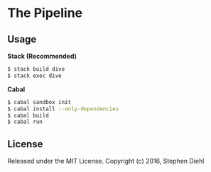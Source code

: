 The Pipeline
=============

Usage
-----

**Stack (Recommended)**

```bash
$ stack build dive
$ stack exec dive
```

**Cabal**

```bash
$ cabal sandbox init
$ cabal install --only-dependencies
$ cabal build
$ cabal run
```

License
-------

Released under the MIT License.
Copyright (c) 2016, Stephen Diehl
